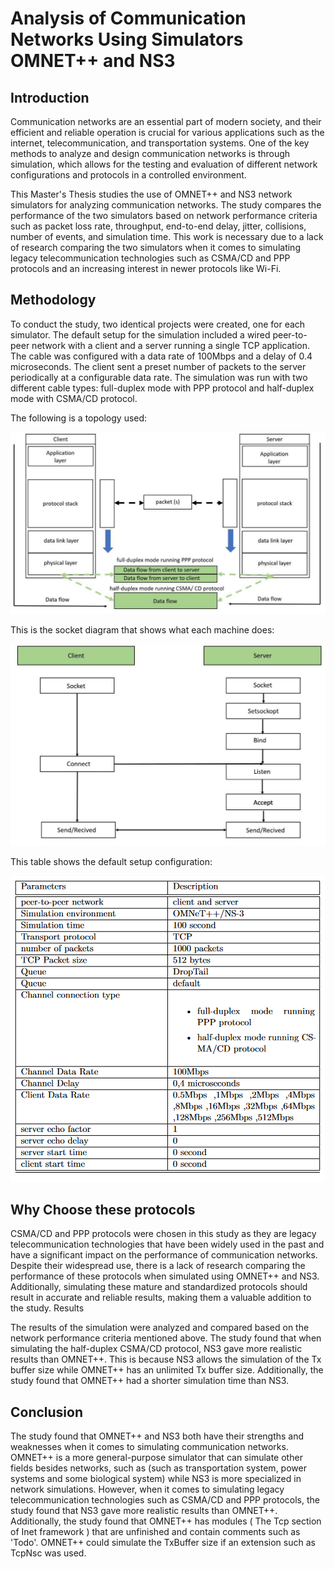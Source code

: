 # Analysis of Communication Networks Using Simulators OMNET++ and NS3

## Introduction

Communication networks are an essential part of modern society, and their efficient and reliable operation is crucial for various applications such as the internet, telecommunication, and transportation systems. One of the key methods to analyze and design communication networks is through simulation, which allows for the testing and evaluation of different network configurations and protocols in a controlled environment.

This Master's Thesis studies the use of OMNET++ and NS3 network simulators for analyzing communication networks. The study compares the performance of the two simulators based on network performance criteria such as packet loss rate, throughput, end-to-end delay, jitter, collisions, number of events, and simulation time. This work is necessary due to a lack of research comparing the two simulators when it comes to simulating legacy telecommunication technologies such as CSMA/CD and PPP protocols and an increasing interest in newer protocols like Wi-Fi.

## Methodology

To conduct the study, two identical projects were created, one for each simulator. The default setup for the simulation included a wired peer-to-peer network with a client and a server running a single TCP application. The cable was configured with a data rate of 100Mbps and a delay of 0.4 microseconds. The client sent a preset number of packets to the server periodically at a configurable data rate. The simulation was run with two different cable types: full-duplex mode with PPP protocol and half-duplex mode with CSMA/CD protocol.

The following is a topology used:

![topology](topology.jpeg?raw=true "Title")

This is the socket diagram that shows what each machine does:

![socket diagram](socket.jpeg?raw=true "Title")

This table shows the default setup configuration:

![setup](setup.png)

## Why Choose these protocols

CSMA/CD and PPP protocols were chosen in this study as they are legacy telecommunication technologies that have been widely used in the past and have a significant impact on the performance of communication networks. Despite their widespread use, there is a lack of research comparing the performance of these protocols when simulated using OMNET++ and NS3. Additionally, simulating these mature and standardized protocols should result in accurate and reliable results, making them a valuable addition to the study.
Results

The results of the simulation were analyzed and compared based on the network performance criteria mentioned above.
The study found that when simulating the half-duplex CSMA/CD protocol, NS3 gave more realistic results than OMNET++. This is because NS3 allows the simulation of the Tx buffer size while OMNET++ has an unlimited Tx buffer size. Additionally, the study found that OMNET++ had a shorter simulation time than NS3.

## Conclusion

The study found that OMNET++ and NS3 both have their strengths and weaknesses when it comes to simulating communication networks. OMNET++ is a more general-purpose simulator that can simulate other fields besides networks, such as (such as transportation system, power systems and some biological system) while NS3 is more specialized in network simulations. However, when it comes to simulating legacy telecommunication technologies such as CSMA/CD and PPP protocols, the study found that NS3 gave more realistic results than OMNET++. Additionally, the study found that OMNET++ has modules ( The Tcp section of Inet framework ) that are unfinished and contain comments such as 'Todo'. OMNET++ could simulate the TxBuffer size if an extension such as TcpNsc was used.

